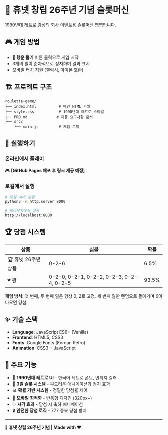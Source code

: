 # 🎰 휴넷 창립 26주년 기념 슬롯머신

1990년대 레트로 감성의 회사 이벤트용 슬롯머신 웹앱입니다.

## 🎮 게임 방법
- **🎁 행운 뽑기** 버튼 클릭으로 게임 시작
- 3개의 릴이 순차적으로 정지하며 결과 표시
- 모바일 터치 지원 (갤럭시, 아이폰 호환)

## 🏗️ 프로젝트 구조
```
roulette-game/
├── index.html          # 메인 HTML 파일
├── style.css           # 1990년대 레트로 스타일
├── PRD.md             # 제품 요구사항 문서
└── src/
    └── main.js         # 게임 로직
```

## 🚀 실행하기

### 온라인에서 플레이
🎮 **[GitHub Pages 배포 후 링크 제공 예정]**

### 로컬에서 실행
```bash
# 로컬 서버 실행
python3 -m http.server 8000

# 브라우저에서 접속
http://localhost:8000
```

## 🏆 당첨 시스템

| 상품 | 심볼 | 확률 |
|------|------|------|
| 🏆 휴넷 26주년 상품 | 0-2-6 | 6.5% |
| 💔 꽝 | 0-2-0, 0-2-1, 0-2-2, 0-2-3, 0-2-4, 0-2-5 | 93.5% |

**게임 방식**: 첫 번째, 두 번째 릴은 항상 0, 2로 고정. 세 번째 릴만 랜덤으로 돌아가며 6이 나오면 당첨!

## ✨ 기술 스택
- **Language**: JavaScript ES6+ (Vanilla)
- **Frontend**: HTML5, CSS3
- **Fonts**: Google Fonts (Korean Retro)
- **Animation**: CSS3 + JavaScript

## 🎯 주요 기능
- 🎨 **1990년대 레트로 UI** - 한국어 레트로 폰트, 빈티지 컬러
- 🎰 **3릴 슬롯 시스템** - 부드러운 애니메이션과 정지 효과
- 📊 **확률 기반 시스템** - 정밀한 당첨률 제어
- 📱 **모바일 최적화** - 반응형 디자인 (320px~)
- ✨ **시각 효과** - 당첨 시 축하 애니메이션
- 🔒 **안전한 당첨 로직** - 777 중복 당첨 방지

---
**🎰 휴넷 창립 26주년 기념 | Made with ❤️**